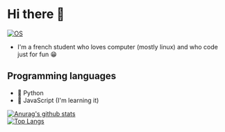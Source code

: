 # Hi there 👋
[![OS](https://img.shields.io/badge/OS-Linux-informational?style=flat-square&logo=linux&logoColor=white)](https://en.wikipedia.org/wiki/Arch_Linux)  
- I'm a french student who loves computer (mostly linux) and who code just for fun :grin:  

## Programming languages
- 🐍 Python
- 🌱 JavaScript (I'm learning it)
<!--
- 🌱 I’m currently learning [Python](https://www.python.org)
-->


<!--
[![Metrics](https://metrics.lecoq.io/DarkOnion0?template=classic&activity=1&followup=1&languages=1&activity.limit=3&activity.days=14&activity.filter=all&languages.colors=github&languages.threshold=0%25&config.timezone=Europe%2FParis&config.animated=true)](https://metrics.lecoq.io/)
--> 
[![Anurag's github stats](https://github-readme-stats.vercel.app/api?username=DarkOnion0&count_private=true&show_icons=true&theme=onedark)](https://github.com/anuraghazra/github-readme-stats)  
[![Top Langs](https://github-readme-stats.vercel.app/api/top-langs/?username=DarkOnion0&theme=onedark)](https://github.com/anuraghazra/github-readme-stats)

<!--
**DarkOnion0/DarkOnion0** is a ✨ _special_ ✨ repository because its `README.md` (this file) appears on your GitHub profile.

Here are some ideas to get you started:

- 🔭 I’m currently working on ...
- 🌱 I’m currently learning ...
- 👯 I’m looking to collaborate on ...
- 🤔 I’m looking for help with ...
- 💬 Ask me about ...
- 📫 How to reach me: ...
- 😄 Pronouns: ...
- ⚡ Fun fact: ...
-->
